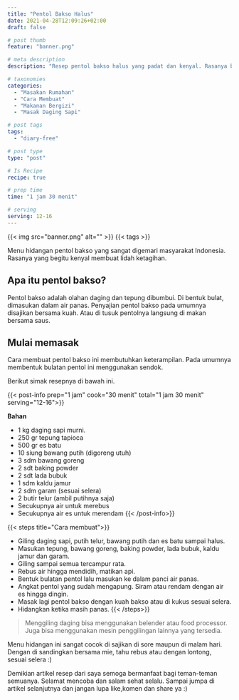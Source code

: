 ```yaml
---
title: "Pentol Bakso Halus"
date: 2021-04-28T12:09:26+02:00
draft: false

# post thumb
feature: "banner.png"

# meta description
description: "Resep pentol bakso halus yang padat dan kenyal. Rasanya begitu lezat dan menggoda selera."

# taxonomies
categories:
  - "Masakan Rumahan"
  - "Cara Membuat"
  - "Makanan Bergizi"
  - "Masak Daging Sapi"

# post tags
tags:
  - "diary-free"

# post type
type: "post"

# Is Recipe
recipe: true

# prep time
time: "1 jam 30 menit"

# serving
serving: 12-16
---
```


{{< img src="banner.png" alt="" >}}
{{< tags >}}

Menu hidangan pentol bakso yang sangat digemari masyarakat Indonesia. Rasanya yang begitu kenyal membuat lidah ketagihan.

## Apa itu pentol bakso?

Pentol bakso adalah olahan daging dan tepung dibumbui. Di bentuk bulat, dimasukan dalam air panas. Penyajian pentol bakso pada umumnya disajikan bersama kuah. Atau di tusuk pentolnya langsung di makan bersama saus.

## Mulai memasak

Cara membuat pentol bakso ini membutuhkan keterampilan. Pada umumnya membentuk bulatan pentol ini menggunakan sendok.

Berikut simak resepnya di bawah ini.

{{< post-info prep="1 jam" cook="30 menit" total="1 jam 30 menit" serving="12-16">}}

__Bahan__

-   1 kg daging sapi murni.
-   250 gr tepung tapioca
-   500 gr es batu
-   10 siung bawang putih (digoreng utuh)
-   3 sdm bawang goreng
-   2 sdt baking powder
-   2 sdt lada bubuk
-   1 sdm kaldu jamur
-   2 sdm garam (sesuai selera)
-   2 butir telur (ambil putihnya saja)
-   Secukupnya air untuk merebus
-   Secukupnya air es untuk merendam
{{< /post-info>}}

{{< steps title="Cara membuat">}}
-   Giling daging sapi, putih telur, bawang putih dan es batu sampai halus.
-   Masukan tepung, bawang goreng, baking powder, lada bubuk, kaldu jamur dan garam.
-   Giling sampai semua tercampur rata.
-   Rebus air hingga mendidih, matikan api.
-   Bentuk bulatan pentol lalu masukan ke dalam panci air panas.
-   Angkat pentol yang sudah mengapung. Siram atau rendam dengan air es hingga dingin.
-   Masak lagi pentol bakso dengan kuah bakso atau di kukus sesuai selera.
-   Hidangkan ketika masih panas.
{{< /steps>}}

> Menggiling daging bisa menggunakan belender atau food processor. Juga bisa menggunakan mesin penggilingan lainnya yang tersedia.

Menu hidangan ini sangat cocok di sajikan di sore maupun di malam hari. Dengan di sandingkan bersama mie, tahu rebus atau dengan lontong, sesuai selera :)

Demikian artikel resep dari saya semoga bermanfaat bagi teman-teman semuanya. Selamat mencoba dan salam sehat selalu. Sampai jumpa di artikel selanjutnya dan jangan lupa like,komen dan share ya :)

